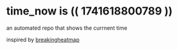 # time_now is (( 1741618800789 ))

an automated repo that shows the currnent time

inspired by [breakingheatmap](https://github.com/breakingheatmap/breakingheatmap)